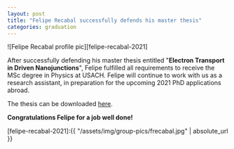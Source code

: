 ```yaml
---
layout: post
title: "Felipe Recabal successfully defends his master thesis"
categories: graduation
---
```


![Felipe Recabal profile pic][felipe-recabal-2021]

After successfully defending his master thesis entitled "**Electron Transport in Driven Nanojunctions**", Felipe fulfilled all requirements to receive the MSc degree in Physics at USACH. Felipe will continue to work with us as a research assistant, in preparation for the upcoming 2021 PhD applications abroad. 

The thesis can be downloaded [here](/resources/). 

**Congratulations Felipe for a job well done!** 



[felipe-recabal-2021]:{{ "/assets/img/group-pics/frecabal.jpg" | absolute_url }} 